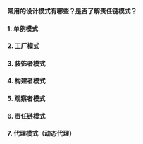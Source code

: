 **常用的设计模式有哪些？是否了解责任链模式？**

#### 1. 单例模式

#### 2. 工厂模式

#### 3. 装饰者模式

#### 4. 构建者模式

#### 5. 观察者模式

#### 6. 责任链模式

#### 7. 代理模式（动态代理）








